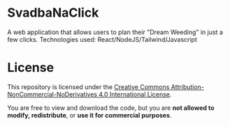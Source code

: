 # SvadbaNaClick
A web application that allows users to plan their "Dream Weeding" in just a few clicks. Technologies used: React/NodeJS/Tailwind/Javascript
# License

This repository is licensed under the [Creative Commons Attribution-NonCommercial-NoDerivatives 4.0 International License](https://creativecommons.org/licenses/by-nc-nd/4.0/).

You are free to view and download the code, but you are **not allowed to modify, redistribute**, or **use it for commercial purposes**.
